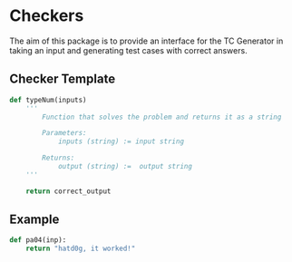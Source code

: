 # Checkers

The aim of this package is to provide an interface for the TC Generator in taking an input and generating test cases
with correct answers.

## Checker Template
```python
def typeNum(inputs)
    '''
        Function that solves the problem and returns it as a string

        Parameters:
            inputs (string) := input string

        Returns:
            output (string) :=  output string
    '''

    return correct_output
```

## Example
```python
def pa04(inp):
    return "hatd0g, it worked!"
```
